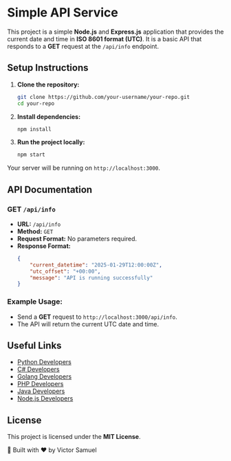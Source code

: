 # Simple API Service

This project is a simple **Node.js** and **Express.js** application that provides the current date and time in **ISO 8601 format (UTC)**. It is a basic API that responds to a **GET** request at the `/api/info` endpoint.

## Setup Instructions

1. **Clone the repository:**
    ```bash
    git clone https://github.com/your-username/your-repo.git
    cd your-repo
    ```

2. **Install dependencies:**
    ```bash
    npm install
    ```

3. **Run the project locally:**
    ```bash
    npm start
    ```

Your server will be running on `http://localhost:3000`.

## API Documentation

### **GET** `/api/info`
- **URL:** `/api/info`
- **Method:** `GET`
- **Request Format:** No parameters required.
- **Response Format:**
    ```json
    {
        "current_datetime": "2025-01-29T12:00:00Z",
        "utc_offset": "+00:00",
        "message": "API is running successfully"
    }
    ```

### Example Usage:
- Send a **GET** request to `http://localhost:3000/api/info`.
- The API will return the current UTC date and time.

## Useful Links
- [Python Developers](https://hng.tech/hire/python-developers)
- [C# Developers](https://hng.tech/hire/csharp-developers)
- [Golang Developers](https://hng.tech/hire/golang-developers)
- [PHP Developers](https://hng.tech/hire/php-developers)
- [Java Developers](https://hng.tech/hire/java-developers)
- [Node.js Developers](https://hng.tech/hire/nodejs-developers)

## License
This project is licensed under the **MIT License**.

🚀 Built with ❤️ by Victor Samuel
